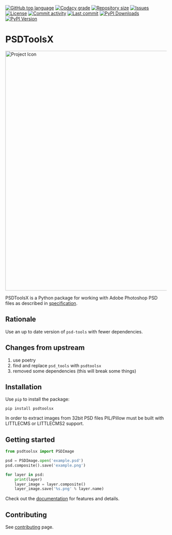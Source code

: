 [![GitHub top language](https://img.shields.io/github/languages/top/FHPythonUtils/PSDToolsX.svg?style=for-the-badge)](../../)
[![Codacy grade](https://img.shields.io/codacy/grade/[codacy-proj-id].svg?style=for-the-badge)](https://www.codacy.com/manual|gh/FHPythonUtils/PSDToolsX)
[![Repository size](https://img.shields.io/github/repo-size/FHPythonUtils/PSDToolsX.svg?style=for-the-badge)](../../)
[![Issues](https://img.shields.io/github/issues/FHPythonUtils/PSDToolsX.svg?style=for-the-badge)](../../issues)
[![License](https://img.shields.io/github/license/FHPythonUtils/PSDToolsX.svg?style=for-the-badge)](/LICENSE.md)
[![Commit activity](https://img.shields.io/github/commit-activity/m/FHPythonUtils/PSDToolsX.svg?style=for-the-badge)](../../commits/master)
[![Last commit](https://img.shields.io/github/last-commit/FHPythonUtils/PSDToolsX.svg?style=for-the-badge)](../../commits/master)
[![PyPI Downloads](https://img.shields.io/pypi/dm/psdtoolsx.svg?style=for-the-badge)](https://pypi.org/project/psdtoolsx/)
[![PyPI Version](https://img.shields.io/pypi/v/psdtoolsx.svg?style=for-the-badge)](https://pypi.org/project/psdtoolsx/)

# PSDToolsX

<img src="readme-assets/icons/name.png" alt="Project Icon" width="750">


PSDToolsX is a Python package for working with Adobe
Photoshop PSD files as described in
[specification](https://www.adobe.com/devnet-apps/photoshop/fileformatashtml/).


## Rationale
Use an up to date version of `psd-tools` with fewer dependencies.


## Changes from upstream

1. use poetry
2. find and replace `psd_tools` with `psdtoolsx`
3. removed some dependencies (this will break some things)


## Installation

Use `pip` to install the package:

```
pip install psdtoolsx
```

In order to extract images from 32bit PSD files PIL/Pillow must be built
with LITTLECMS or LITTLECMS2 support.

## Getting started

```python
from psdtoolsx import PSDImage

psd = PSDImage.open('example.psd')
psd.composite().save('example.png')

for layer in psd:
    print(layer)
    layer_image = layer.composite()
    layer_image.save('%s.png' % layer.name)
```

Check out the [documentation](https://psd-tools.readthedocs.io/) for
features and details.

## Contributing

See
[contributing](https://github.com/psd-tools/psd-tools/blob/master/docs/contributing.rst)
page.
